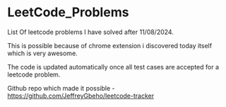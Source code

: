 # LeetCode_Problems

List Of leetcode problems I have solved after 11/08/2024.

This is possible because of chrome extension i discovered today itself which is very awesome.

The code is updated automatically once all test cases are accepted for a leetcode problem.

Github repo which made it possible - https://github.com/JeffreyGbeho/leetcode-tracker
